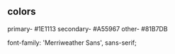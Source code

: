 ## colors

primary- #1E1113
secondary- #A55967
other- #81B7DB

font-family: 'Merriweather Sans', sans-serif;
